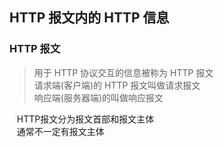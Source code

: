 ## HTTP 报文内的 HTTP 信息
### HTTP 报文
> 用于 HTTP 协议交互的信息被称为 HTTP 报文    
> 请求端(客户端)的 HTTP 报文叫做请求报文    
> 响应端(服务器端)的叫做响应报文

    HTTP报文分为报文首部和报文主体    
    通常不一定有报文主体

